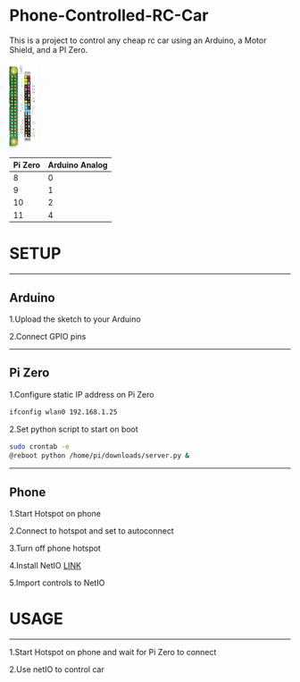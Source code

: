 # Phone-Controlled-RC-Car


This is a project to control any cheap rc car using an Arduino, a Motor Shield, and a PI Zero.


<img src="https://github.com/jdial1/Phone-Controlled-RC-Car/blob/master/Pi-Zero-GPIO-PINOUT.PNG" Width=10%></img>

  Pi Zero   | Arduino Analog 
  ---|---
    8     |       0
    9      |      1
    10    |       2
    11      |      4
    
    
# SETUP

  -----
  Arduino
   -----
  1.Upload the sketch to your Arduino

  2.Connect GPIO pins


-----
 Pi Zero
 -----
 
  1.Configure static IP address on Pi Zero
  ```bash
  ifconfig wlan0 192.168.1.25
  ```
  
  
  2.Set python script to start on boot
  
  ```bash
  sudo crontab -e
  @reboot python /home/pi/downloads/server.py &
  ```

 -----
  Phone
  -----
  1.Start Hotspot on phone

  2.Connect to hotspot and set to autoconnect

  3.Turn off phone hotspot

  4.Install NetIO <a href="https://play.google.com/store/apps/details?id=com.luvago.netio&hl=en">LINK</a>

  5.Import controls to NetIO



# USAGE
------------------------
  1.Start Hotspot on phone and wait for Pi Zero to connect

  2.Use netIO to control car
